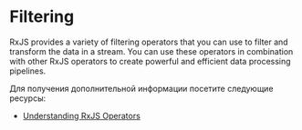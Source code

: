 # Filtering

RxJS provides a variety of filtering operators that you can use to filter and transform the data in a stream. You can use these operators in combination with other RxJS operators to create powerful and efficient data processing pipelines.

Для получения дополнительной информации посетите следующие ресурсы:

- [Understanding RxJS Operators](https://rxjs.dev/api/operators)
